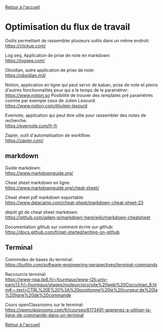 [Retour à l'accueil](../README.md)
# Optimisation du flux de travail

Outils permettant de rassembler plusieurs outils dans un même endroit:\
https://clickup.com/

Log seq, Application de prise de note en markdown: \
https://logseq.com/

Obsidian, autre application de prise de note: \
https://obsidian.md/

Notion, application en ligne qui peut servir de kaban, prise de note et pleins d'autres fonctionnalités pour qui a le temps de le paramétrer: \
https://www.notion.so
Posibilité de trouver des templates pré paramétrés comme par exemple ceux de Julien Lesourd: \
https://www.notion.com/@julien-lesourd

Evernote, application qui peut être utile pour rassembler des notes de recherche: \
https://evernote.com/fr-fr

Zapier, outil d'automatisation de workflow: \
https://zapier.com/

## markdown

Guide markdown: \
https://www.markdownguide.org/

Cheat sheet markdown en ligne: \
https://www.markdownguide.org/cheat-sheet/

Cheat sheet pdf markdown exportable: \
https://www.datacamp.com/cheat-sheet/markdown-cheat-sheet-23

dépôt git de cheat sheet markdown: \
https://github.com/adam-p/markdown-here/wiki/markdown-cheatsheet

Documentation github sur comment écrire sur github: \
https://docs.github.com/fr/get-started/writing-on-github

## Terminal
Commndes de bases du terminal: \
https://builtin.com/software-engineering-perspectives/terminal-commands

Raccourcis terminal: \
https://www-npa.lip6.fr/~fourmaux/www-l2ti.univ-paris13.fr/~fourmaux/stages/routeurcisco/site%20web%20Cisco/man_8.htm#:~:text=CTRL%20E%20%3A%20positionne%20le%20curseur,de%20la%20ligne%20de%20commande

Cours openClassrooms sur le terminal: \
https://openclassrooms.com/fr/courses/6173491-apprenez-a-utiliser-la-ligne-de-commande-dans-un-terminal

[Retour à l'accueil](../README.md)